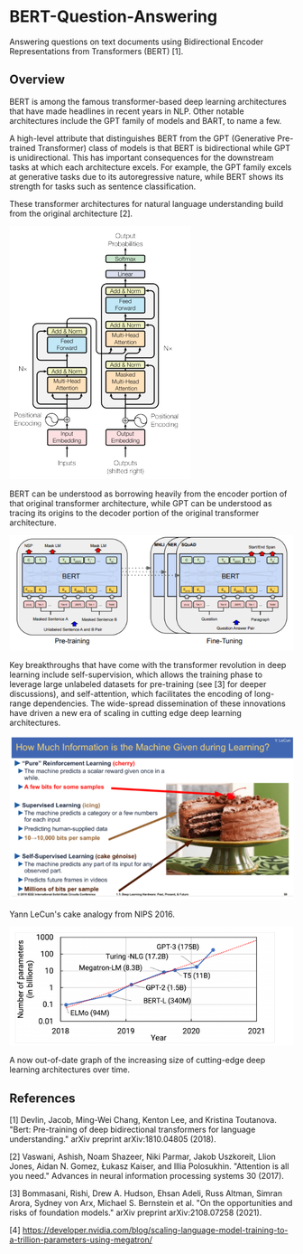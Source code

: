 # BERT-Question-Answering
Answering questions on text documents using Bidirectional Encoder Representations from Transformers (BERT) [1].

## Overview

BERT is among the famous transformer-based deep learning architectures that have made headlines in recent years in NLP. Other notable architectures include the GPT family of models and BART, to name a few. 

A high-level attribute that distinguishes BERT from the GPT (Generative Pre-trained Transformer) class of models is that BERT is bidirectional while GPT is unidirectional. This has important consequences for the downstream tasks at which each architecture excels.
For example, the GPT family excels at generative tasks due to its autoregressive nature, while BERT shows its strength for tasks such as sentence classification. 
 
These transformer architectures for natural language understanding build from the original architecture [2].

![](img/transformer_architecture.png) 

BERT can be understood as borrowing heavily from the encoder portion of that original transformer architecture, while GPT can be understood as tracing its origins to the decoder portion of the original transformer architecture. 

![](img/Bert_Architecture.png) 

Key breakthroughs that have come with the transformer revolution in deep learning include self-supervision, which allows the training phase to leverage large unlabeled datasets for pre-training (see [3] for deeper discussions), 
and self-attention, which facilitates the encoding of long-range dependencies. The wide-spread dissemination of these innovations have driven a new era of scaling in cutting edge deep learning architectures.

![](img/cake.png) 

Yann LeCun's cake analogy from NIPS 2016. 

![](img/param_trend_1.png) 

A now out-of-date graph of the increasing size of cutting-edge deep learning architectures over time.

## References

[1] Devlin, Jacob, Ming-Wei Chang, Kenton Lee, and Kristina Toutanova. "Bert: Pre-training of deep bidirectional transformers for language understanding." arXiv preprint arXiv:1810.04805 (2018).

[2] Vaswani, Ashish, Noam Shazeer, Niki Parmar, Jakob Uszkoreit, Llion Jones, Aidan N. Gomez, Łukasz Kaiser, and Illia Polosukhin. "Attention is all you need." Advances in neural information processing systems 30 (2017).

[3] Bommasani, Rishi, Drew A. Hudson, Ehsan Adeli, Russ Altman, Simran Arora, Sydney von Arx, Michael S. Bernstein et al. "On the opportunities and risks of foundation models." arXiv preprint arXiv:2108.07258 (2021).

[4] https://developer.nvidia.com/blog/scaling-language-model-training-to-a-trillion-parameters-using-megatron/

